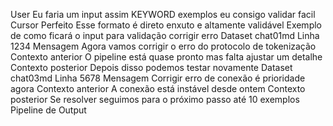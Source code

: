 User
Eu faria um input assim
 KEYWORD
exemplos
eu consigo validar facil
Cursor
Perfeito
Esse formato é direto enxuto e altamente validável
Exemplo de como ficará o input para validação
 corrigir erro
 Dataset chat01md Linha 1234
Mensagem Agora vamos corrigir o erro do protocolo de tokenização
Contexto anterior O pipeline está quase pronto mas falta ajustar um detalhe
Contexto posterior Depois disso podemos testar novamente
 Dataset chat03md Linha 5678
Mensagem Corrigir erro de conexão é prioridade agora
Contexto anterior A conexão está instável desde ontem
Contexto posterior Se resolver seguimos para o próximo passo
 até 10 exemplos
 Pipeline de Output